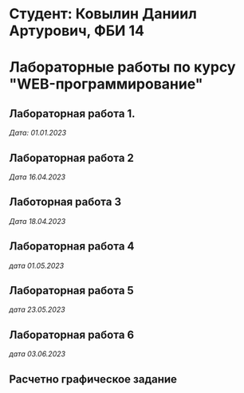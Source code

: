 # Студент: Ковылин Даниил Артурович, ФБИ 14

# Лабораторные работы по курсу "WEB-программирование"

## Лабораторная работа 1.

*Дата: 01.01.2023*

## Лабораторная работа 2

*Дата 16.04.2023*

## Лаботорная работа 3

*Дата 18.04.2023*

## Лабораторная работа 4

*дата 01.05.2023*

## Лабораторная работа 5

*дата 23.05.2023*

## Лабораторная работа 6

*дата 03.06.2023*

## Расчетно графическое задание 